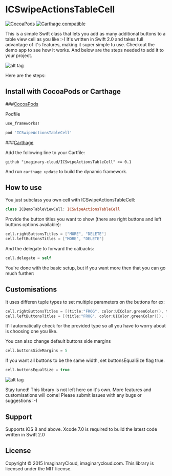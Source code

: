 # ICSwipeActionsTableCell

[![CocoaPods](https://img.shields.io/cocoapods/v/ICSwipeActionsTableCell.svg)](https://github.com/imaginary-cloud/ICSwipeActionsTableCell) [![Carthage compatible](https://img.shields.io/badge/Carthage-compatible-4BC51D.svg?style=flat)](https://github.com/Carthage/Carthage)

This is a simple Swift class that lets you add as many additional buttons to a table view cell as you like :-)
It's written in Swift 2.0 and takes full advantage of it's features, making it super simple tu use. Checkout the demo app to see how it works. And below are the steps needed to add it to your project.

![alt tag](http://cdn.makeagif.com/media/7-23-2015/fDk0tl.gif)

Here are the steps:

## Install with CocoaPods or Carthage

###[CocoaPods](http://cocoapods.org) 

Podfile

```ruby
use_frameworks!

pod 'ICSwipeActionsTableCell'
```

###[Carthage](https://github.com/Carthage/Carthage) 

Add the following line to your Cartfile:

```
github "imaginary-cloud/ICSwipeActionsTableCell" >= 0.1
```
And run `carthage update` to build the dynamic framework.

## How to use
You just subclass you own cell with ICSwipeActionsTableCell:

```swift
class ICDemoTableViewCell: ICSwipeActionsTableCell
```

Provide the button titles you want to show (there are right buttons and left buttons options available):
```swift
cell.rightButtonsTitles = ["MORE", "DELETE"] 
cell.leftButtonsTitles = ["MORE", "DELETE"] 
```

And the delegate to forward the calbacks:
```swift
cell.delegate = self
```

You're done with the basic setup, but if you want more then that you can go much further:

## Customisations

It uses differen tuple types to set multiple parameters on the buttons for ex:
```swift
cell.rightButtonsTitles = [(title:"FROG", color:UIColor.greenColor(), textColor:UIColor.whiteColor())] 
cell.leftButtonsTitles = [(title:"FROG", color:UIColor.greenColor()), (title:"LION", color:UIColor.yellowColor())] 
```
It'll automatically check for the provided type so all you have to worry about is choosing one you like.

You can also change default buttons side margins
```swift
cell.buttonsSideMargins = 5
```

If you want all buttons to be the same width, set buttonsEqualSize flag true.
```swift
cell.buttonsEqualSize = true
```
![alt tag](http://i.imgur.com/LpO7FQu.png)

Stay tuned! This library is not left here on it's own. More features and customisations will come! Please submit issues with any bugs or suggestions :-)

## Support

Supports iOS 8 and above. Xcode 7.0 is required to build the latest code written in Swift 2.0

## License

Copyright © 2015 ImaginaryCloud, imaginarycloud.com. This library is licensed under the MIT license.

